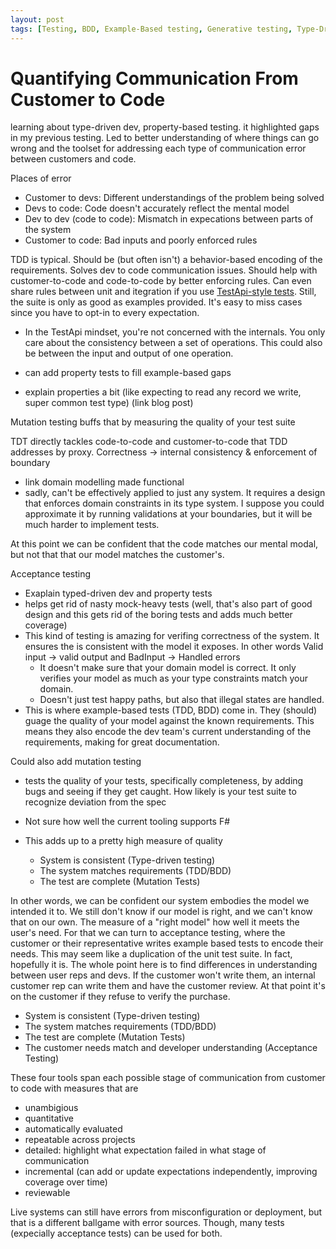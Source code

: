 ```yaml
---
layout: post
tags: [Testing, BDD, Example-Based testing, Generative testing, Type-Driven Development]
---
```


 <!-- # Complementary Roles of Example-based and Generative Testing -->
# Quantifying Communication From Customer to Code

learning about type-driven dev, property-based testing. it highlighted gaps in my previous testing. Led to better understanding of where things can go wrong and the toolset for addressing each type of communication error between customers and code.

Places of error
- Customer to devs: Different understandings of the problem being solved
- Devs to code: Code doesn't accurately reflect the mental model
- Dev to dev (code to code): Mismatch in expecations between parts of the system
- Customer to code: Bad inputs and poorly enforced rules

TDD is typical. Should be (but often isn't) a behavior-based encoding of the requirements. Solves dev to code communication issues. Should help with customer-to-code and code-to-code by better enforcing rules. Can even share rules between unit and itegration if you use [TestApi-style tests](). Still, the suite is only as good as examples provided. It's easy to miss cases since you have to opt-in to every expectation.
- In the TestApi mindset, you're not concerned with the internals. You only care about the consistency between a set of operations. This could also be between the input and output of one operation.

- can add property tests to fill example-based gaps
- explain properties a bit (like expecting to read any record we write, super common test type) (link blog post)

Mutation testing buffs that by measuring the quality of your test suite

TDT directly tackles code-to-code and customer-to-code that TDD addresses by proxy. Correctness -> internal consistency & enforcement of boundary
- link domain modelling made functional
- sadly, can't be effectively applied to just any system. It requires a design that enforces domain constraints in its type system. I suppose you could approximate it by running validations at your boundaries, but it will be much harder to implement tests. 

At this point we can be confident that the code matches our mental modal, but not that that our model matches the customer's.

Acceptance testing






- Exaplain typed-driven dev and property tests
- helps get rid of nasty mock-heavy tests (well, that's also part of good design and this gets rid of the boring tests and adds much better coverage)
- This kind of testing is amazing for verifing correctness of the system. It ensures the is consistent with the model it exposes. In other words Valid input -> valid output and BadInput -> Handled errors
  - It doesn't make sure that your domain model is correct. It only verifies your model as much as your type constraints match your domain.
  - Doesn't just test happy paths, but also that illegal states are handled.
- This is where example-based tests (TDD, BDD) come in. They (should) guage the quality of your model against the known requirements. This means they also encode the dev team's current understanding of the requirements, making for great documentation.


Could also add mutation testing
- tests the quality of your tests, specifically completeness, by adding bugs and seeing if they get caught. How likely is your test suite to recognize deviation from the spec
- Not sure how well the current tooling supports F#


- This adds up to a pretty high measure of quality
  - System is consistent (Type-driven testing) 
  - The system matches requirements (TDD/BDD)
  - The test are complete (Mutation Tests)

In other words, we can be confident our system embodies the model we intended it to. 
We still don't know if our model is right, and we can't know that on our own. The measure of a "right model" how well it meets the user's need. For that we can turn to acceptance testing, where the customer or their representative writes example based tests to encode their needs. This may seem like a duplication of the unit test suite. In fact, hopefully it is. The whole point here is to find differences in understanding between user reps and devs. If the customer won't write them, an internal customer rep can write them and have the customer review. At that point it's on the customer if they refuse to verify the purchase.

- System is consistent (Type-driven testing) 
- The system matches requirements (TDD/BDD)
- The test are complete (Mutation Tests)
- The customer needs match and developer understanding (Acceptance Testing)

These four tools span each possible stage of communication from customer to code with measures that are
- unambigious
- quantitative
- automatically evaluated
- repeatable across projects
- detailed: highlight what expectation failed in what stage of communication
- incremental (can add or update expectations independently, improving coverage over time)
- reviewable

Live systems can still have errors from misconfiguration or deployment, but that is a different ballgame with error sources. Though, many tests (expecially acceptance tests) can be used for both.

<!-- Also need system tests that ensure correct configuration-->

<!-- Make sure I understand clojure tests. I thought it would auto-create generators based on a spec, but i'm not sure anymore -->